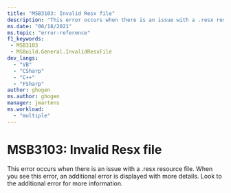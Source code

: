 ```yaml
---
title: "MSB3103: Invalid Resx file"
description: "This error occurs when there is an issue with a .resx resource file."
ms.date: "06/18/2021"
ms.topic: "error-reference"
f1_keywords:
 - MSB3103
 - MSBuild.General.InvalidResxFile
dev_langs:
  - "VB"
  - "CSharp"
  - "C++"
  - "FSharp"
author: ghogen
ms.author: ghogen
manager: jmartens
ms.workload:
  - "multiple"
---
```

# MSB3103: Invalid Resx file

This error occurs when there is an issue with a .resx resource file. When you see this error, an additional error is displayed with more details. Look to the additional error for more information.

